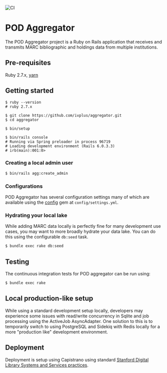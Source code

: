 ![CI](https://github.com/ivplus/aggregator/workflows/Ruby/badge.svg)

# POD Aggregator

The POD Aggregator project is a Ruby on Rails application that receives and transmits MARC bibliographic and holdings data from multiple institutions.

## Pre-requisites
Ruby 2.7.x, [yarn](https://yarnpkg.com/)


## Getting started
```
$ ruby --version
# ruby 2.7.x

$ git clone https://github.com/ivplus/aggregator.git
$ cd aggregator

$ bin/setup

$ bin/rails console
# Running via Spring preloader in process 96719
# Loading development environment (Rails 6.0.3.3)
# irb(main):001:0>
```

### Creating a local admin user

```sh
$ bin/rails agg:create_admin
```

### Configurations

POD Aggregator has several configuration settings many of which are available using the [config](https://github.com/rubyconfig/config) gem at `config/settings.yml`.

### Hydrating your local lake

While adding MARC data locally is perfectly fine for many development use cases, you may want to more broadly hydrate your data lake. You can do this using the configurable `db:seed` task.

```sh
$ bundle exec rake db:seed
```

## Testing

The continuous integration tests for POD aggregator can be run using:

```sh
$ bundle exec rake
```

## Local production-like setup

While using a standard development setup locally, developers may experience some issues with read/write concurrency in Sqlite and job processing using the ActiveJob AsyncAdapter. One solution to this is to temporarily switch to using PostgreSQL and Sidekiq with Redis locally for a more "production like" development environment.

## Deployment

Deployment is setup using Capistrano using standard [Stanford Digital Library Systems and Services practices](https://github.com/sul-dlss/DeveloperPlaybook/blob/master/best-practices/deployment.md#ruby-applications).
